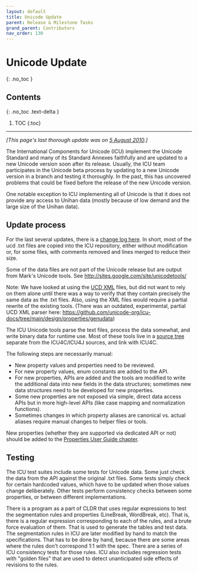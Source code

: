 ```yaml
---
layout: default
title: Unicode Update
parent: Release & Milestone Tasks
grand_parent: Contributors
nav_order: 130
---
```


<!--
© 2021 and later: Unicode, Inc. and others.
License & terms of use: http://www.unicode.org/copyright.html
-->

# Unicode Update
{: .no_toc }

## Contents
{: .no_toc .text-delta }

1. TOC
{:toc}

---

*[This page's last thorough update was on [5 August
2010](https://sites.google.com/site/icusite/system/app/pages/admin/revisions?wuid=wuid:gx:6c0edddbaea77d12).]*
<!-- TODO: move into release/tasks/ if that's where it belongs? Else update the nav info. -->

The International Components for Unicode (ICU) implement the Unicode Standard
and many of its Standard Annexes faithfully and are updated to a new Unicode
version soon after its release. Usually, the ICU team participates in the
Unicode beta process by updating to a new Unicode version in a branch and
testing it thoroughly. In the past, this has uncovered problems that could be
fixed before the release of the new Unicode version.

One notable exception to ICU implementing all of Unicode is that it does not
provide any access to Unihan data (mostly because of low demand and the large
size of the Unihan data).

## Update process

For the last several updates, there is a [change log
here](https://github.com/unicode-org/icu/blob/main/icu4c/source/data/unidata/changes.txt).
In short, most of the ucd .txt files are copied into the ICU repository, either
without modification or, for some files, with comments removed and lines merged
to reduce their size.

Some of the data files are not part of the Unicode release but are output from
Mark's Unicode tools. See <http://sites.google.com/site/unicodetools/>

Note: We have looked at using the [UCD
XML](http://www.unicode.org/ucd/#UCDinXML) files, but did not want to rely on
them alone until there was a way to verify that they contain precisely the same
data as the .txt files. Also, using the XML files would require a partial
rewrite of the existing tools. (There was an outdated, experimental, partial UCD
XML parser here:
<https://github.com/unicode-org/icu-docs/tree/main/design/properties/genudata>)

The ICU Unicode tools parse the text files, process the data somewhat, and write
binary data for runtime use. Most of these tools live in a [source
tree](https://github.com/unicode-org/icu/tree/main/tools/unicode) separate
from the ICU4C/ICU4J sources, and link with ICU4C.

The following steps are necessarily manual:

*   New property values and properties need to be reviewed.
*   For new property values, enum constants are added to the API.
*   For new properties, APIs are added and the tools are modified to write the
    additional data into new fields in the data structures; sometimes new data
    structures need to be developed for new properties.
*   Some new properties are not exposed via simple, direct data access APIs but
    in more high-level APIs (like case mapping and normalization functions).
*   Sometimes changes in which property aliases are canonical vs. actual aliases
    require manual changes to helper files or tools.

New properties (whether they are supported via dedicated API or not) should be
added to the [Properties User Guide
chapter](http://userguide.icu-project.org/strings/properties).

## Testing

The ICU test suites include some tests for Unicode data. Some just check the
data from the API against the original .txt files. Some tests simply check for
certain hardcoded values, which have to be updated when those values change
deliberately. Other tests perform consistency checks between some properties, or
between different implementations.

There is a program as a part of CLDR that uses regular expressions to test the
segmentation rules and properties (LineBreak, WordBreak, etc). That is, there is
a regular expression corresponding to each of the rules, and a brute force
evaluation of them. That is used to generate the tables and test data. The
segmentation rules in ICU are later modified by hand to match the
specifications. That has to be done by hand, because there are some areas where
the rules don't correspond 1:1 with the spec. There are a series of ICU
consistency tests for those rules. ICU also includes regression tests with
"golden files" that are used to detect unanticipated side effects of revisions
to the rules.
